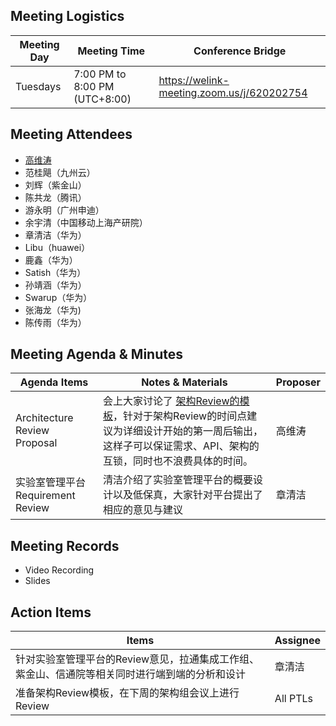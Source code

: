## Meeting Logistics

| Meeting Day  |  Meeting Time  | Conference Bridge  |
|---|---|---|
| Tuesdays  | 7:00 PM to 8:00 PM (UTC+8:00)   |  https://welink-meeting.zoom.us/j/620202754 |


## Meeting Attendees
- [高维涛](https://gitee.com/Gao_Victor)
- 范桂飓（九州云）
- 刘辉（紫金山）
- 陈共龙（腾讯）
- 游永明（广州申迪）
- 余宇清（中国移动上海产研院）
- 章清洁（华为）
- Libu（huawei）
- 鹿鑫（华为）
- Satish（华为）
- 孙靖涵（华为）
- Swarup（华为）
- 张海龙（华为)
- 陈传雨（华为）



## Meeting Agenda & Minutes
|  Agenda Items  |  Notes & Materials   |  Proposer |
|---|---|---|
|  Architecture Review Proposal  | 会上大家讨论了 [架构Review的模板](https://gitee.com/edgegallery/community/blob/master/Architecture%20WG/Architecture%20Review/v1.0/Sample%20v1.0%20Architecture%20Review.md)，针对于架构Review的时间点建议为详细设计开始的第一周后输出，这样子可以保证需求、API、架构的互锁，同时也不浪费具体的时间。 | 高维涛 |
|  实验室管理平台 Requirement Review| 清洁介绍了实验室管理平台的概要设计以及低保真，大家针对平台提出了相应的意见与建议  | 章清洁|


## Meeting Records
- Video Recording
- Slides


## Action Items
|  Items | Assignee   |
|---|---|
|  针对实验室管理平台的Review意见，拉通集成工作组、紫金山、信通院等相关同时进行端到端的分析和设计 | 章清洁 |
|  准备架构Review模板，在下周的架构组会议上进行Review | All PTLs |



